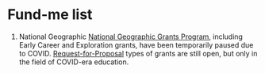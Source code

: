 # Fund-me list

1. National Geographic
<a href="https://www.nationalgeographic.org/funding-opportunities/grants/">National Geographic Grants Program</a>, including Early Career and Exploration grants, have been temporarily paused due to COVID. <a href="https://www.nationalgeographic.org/funding-opportunities/grants/what-we-fund/covid-19-emergency-fund-educators/">Request-for-Proposal</a> types of grants are still open, but only in the field of COVID-era education.
 
